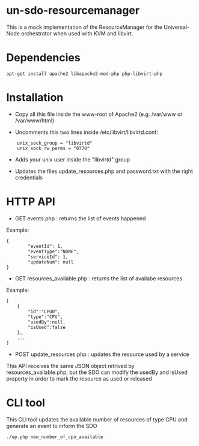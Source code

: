 # un-sdo-resourcemanager

This is a mock implementation of the ResourceManager for the Universal-Node orchestrator when used with KVM and libvirt.

# Dependencies 

```
apt-get install apache2 libapache2-mod-php php-libvirt-php
```

# Installation

- Copy all this file inside the www-root of Apache2 (e.g. /var/www or /var/www/html)

- Uncomments this two lines inside /etc/libvirt/libvirtd.conf:
```
	unix_sock_group = "libvirtd"
	unix_sock_rw_perms = "0770"
```

- Adds your unix user inside the "libvirtd" group

- Updates the files update_resources.php and password.txt with the right credentials

# HTTP API

- GET  events.php : returns the list of events happened

Example:

```
{
        "eventId": 1,
        "eventType":"NONE",
        "serviceId": 1,
        "updateNum": null
}
```

- GET  resources_available.php : returns the list of availabe resources 

Example:
```
[
	{
		"id":"CPU0",
		"type":"CPU",
		"usedBy":null,
		"isUsed":false
	},
	...
]
```

- POST update_resources.php : updates the resource used by a service

This API receives the same JSON object retrived by resources_available.php, but the SDO can modify the usedBy and isUsed property in order to mark the resource as used or released 

# CLI tool

This CLI tool updates the available number of resources of type CPU and generate an event to inform the SDO

```
./up.php new_number_of_cpu_available
```
